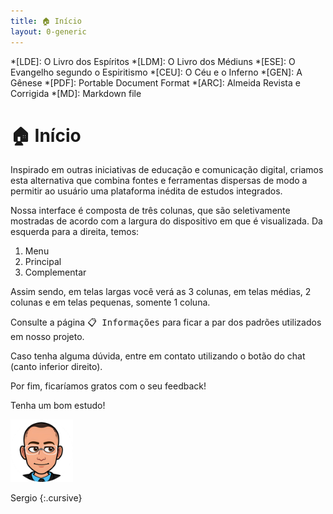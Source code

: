 ```yaml
---
title: 🏠 Início
layout: 0-generic
---
```


*[LDE]: O Livro dos Espíritos
*[LDM]: O Livro dos Médiuns
*[ESE]: O Evangelho segundo o Espiritismo
*[CEU]: O Céu e o Inferno
*[GEN]: A Gênese
*[PDF]: Portable Document Format
*[ARC]: Almeida Revista e Corrigida
*[MD]: Markdown file

# 🏠 Início

Inspirado em outras iniciativas de educação e comunicação digital, criamos esta alternativa que combina fontes e ferramentas dispersas de modo a permitir ao usuário uma plataforma inédita de estudos integrados.

Nossa interface é composta de três colunas, que são seletivamente mostradas de acordo com a largura do dispositivo em que é visualizada. Da esquerda para a direita, temos:

1. Menu
2. Principal
3. Complementar

Assim sendo, em telas largas você verá as 3 colunas, em telas médias, 2 colunas e em telas pequenas, somente 1 coluna.

Consulte a página <kbd>📋 Informações</kbd> para ficar a par dos padrões utilizados em nosso projeto.

Caso tenha alguma dúvida, entre em contato utilizando o botão do chat (canto inferior direito). 

<!--
<img src="./framework/crisp-logo.svg" width="30" height="30" alt="botão do crisp chat" style="all: unset; height: 30px; vertical-align: text-bottom;">
-->

Por fim, ficaríamos gratos com o seu feedback!

Tenha um bom estudo!

<img src="./framework/baldy.webp" width="100" height="100" alt="bitmoji de sergio" style="all: unset; background-color: transparent;  width: 100px; transform: scaleX(-1)">

Sergio
{:.cursive}

<p>&nbsp;</p>
<p>&nbsp;</p>